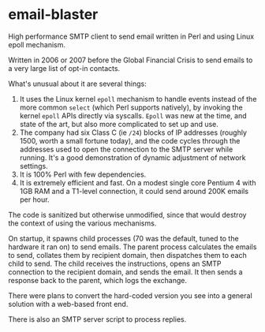# email-blaster
High performance SMTP client to send email written in Perl and using Linux epoll mechanism.

Written in 2006 or 2007 before the Global Financial Crisis to send emails to a very large list of opt-in contacts.

What's unusual about it are several things:

1. It uses the Linux kernel `epoll` mechanism to handle events instead of the more common `select` (which Perl supports natively), by invoking the kernel `epoll` APIs directly via syscalls.
`Epoll` was new at the time, and state of the art, but also more complicated to set up and use.
2. The company had six Class C (ie `/24`) blocks of IP addresses (roughly 1500, worth a small fortune today), and the code cycles through the addresses used to open the connection to the SMTP server while running. It's a good demonstration of dynamic adjustment of network settings.
3. It is 100% Perl with few dependencies.
4. It is extremely efficient and fast. On a modest single core Pentium 4 with 1GB RAM and a T1-level connection, it could send around 200K emails per hour.

The code is sanitized but otherwise unmodified, since that would destroy the context of using the various mechanisms.

On startup, it spawns child processes (70 was the default, tuned to the hardware it ran on) to send emails.
The parent process calculates the emails to send, collates them by recipient domain, then dispatches them to each child to send.
The child receives the instructions, opens an SMTP connection to the recipient domain, and sends the email. It then sends a response back to the parent, which logs the exchange.

There were plans to convert the hard-coded version you see into a general solution with a web-based front end.

There is also an SMTP server script to process replies.
